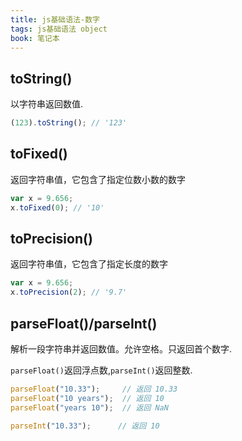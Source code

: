 ```yaml
---
title: js基础语法-数字
tags: js基础语法 object
book: 笔记本
---
```


## toString()
以字符串返回数值.

```js
(123).toString(); // '123'
```
## toFixed()

返回字符串值，它包含了指定位数小数的数字

```js
var x = 9.656;
x.toFixed(0); // '10'
```

## toPrecision()

返回字符串值，它包含了指定长度的数字

```js
var x = 9.656;
x.toPrecision(2); // '9.7'
```

## parseFloat()/parseInt()

解析一段字符串并返回数值。允许空格。只返回首个数字.

`parseFloat()`返回浮点数,`parseInt()`返回整数.

```js
parseFloat("10.33");     // 返回 10.33
parseFloat("10 years");  // 返回 10
parseFloat("years 10");  // 返回 NaN

parseInt("10.33");      // 返回 10
```
